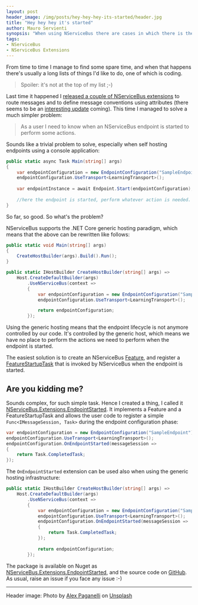 ```yaml
---
layout: post
header_image: /img/posts/hey-hey-hey-its-started/header.jpg
title: "Hey hey hey it's started"
author: Mauro Servienti
synopsis: "When using NServiceBus there are cases in which there is the need to perform actions when the endpoint is started. This can become cumbersome when using the .NET Core Generic Host infrastructure. NServiceBus.Extensions.EndpointStarted comes to the rescue, and allows to register a simple callback function during the endpoint configuration phase."
tags:
- NServiceBus
- NServiceBus Extensions
---
```


From time to time I manage to find some spare time, and when that happens there's usually a long lists of things I'd like to do, one of which is coding.

> Spoiler: it's not at the top of my list ;-)

Last time it happened I [released a couple of NServiceBus extensions](https://milestone.topics.it/2019/06/19/i-built-a-thing-well-two.html) to route messages and to define message conventions using attributes (there seems to be an [interesting update](https://github.com/Particular/NServiceBus/pull/5682) coming). This time I managed to solve a much simpler problem:

> As a user I need to know when an NServiceBus endpoint is started to perform some actions.

Sounds like a trivial problem to solve, especially when self hosting endpoints using a console application:

```csharp
public static async Task Main(string[] args)
{
    var endpointConfiguration = new EndpointConfiguration("SampleEndpoint");
    endpointConfiguration.UseTransport<LearningTransport>();
    
    var endpointInstance = await Endpoint.Start(endpointConfiguration);
    
    //here the endpoint is started, perform whatever action is needed.
}
```

So far, so good. So what's the problem?

NServiceBus supports the .NET Core generic hosting paradigm, which means that the above can be rewritten like follows:

```csharp
public static void Main(string[] args)
{
    CreateHostBuilder(args).Build().Run();
}

public static IHostBuilder CreateHostBuilder(string[] args) =>
    Host.CreateDefaultBuilder(args)
        .UseNServiceBus(context =>
        {
            var endpointConfiguration = new EndpointConfiguration("SampleEndpoint");
            endpointConfiguration.UseTransport<LearningTransport>();

            return endpointConfiguration;
        });
```

Using the generic hosting means that the endpoint lifecycle is not anymore controlled by our code. It's controlled by the generic host, which means we have no place to perform the actions we need to perform when the endpoint is started.

The easiest solution is to create an NServiceBus [Feature](https://docs.particular.net/nservicebus/pipeline/features), and register a [FeatureStartupTask](https://docs.particular.net/nservicebus/pipeline/features#feature-startup-tasks) that is invoked by NServiceBus when the endpoint is started.

## Are you kidding me?

Sounds complex, for such simple task. Hence I created a thing, I called it [NServiceBus.Extensions.EndpointStarted](https://github.com/mauroservienti/NServiceBus.Extensions.EndpointStarted). It implements a Feature and a FeatureStartupTask and allows the user code to register a simple `Func<IMessageSession, Task>` during the endpoint configuration phase:

```csharp
var endpointConfiguration = new EndpointConfiguration("SampleEndpoint");
endpointConfiguration.UseTransport<LearningTransport>();
endpointConfiguration.OnEndpointStarted(messageSession =>
{
    return Task.CompletedTask;
});
```

The `OnEndpointStarted` extension can be used also when using the generic hosting infrastructure:

```csharp
public static IHostBuilder CreateHostBuilder(string[] args) =>
    Host.CreateDefaultBuilder(args)
        .UseNServiceBus(context =>
        {
            var endpointConfiguration = new EndpointConfiguration("SampleEndpoint");
            endpointConfiguration.UseTransport<LearningTransport>();
            endpointConfiguration.OnEndpointStarted(messageSession =>
            {
                return Task.CompletedTask;
            });
            
            return endpointConfiguration;
        });
```

The package is available on Nuget as [NServiceBus.Extensions.EndpointStarted](https://www.nuget.org/packages/NServiceBus.Extensions.EndpointStarted/), and the source code on [GitHub](https://github.com/mauroservienti/NServiceBus.Extensions.EndpointStarted). As usual, raise an issue if you face any issue :-)

---

Header image: Photo by [Alex Paganelli](https://unsplash.com/@alexpaganelli?utm_source=unsplash&utm_medium=referral&utm_content=creditCopyText) on [Unsplash](https://unsplash.com/?utm_source=unsplash&utm_medium=referral&utm_content=creditCopyText)
